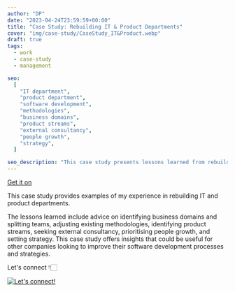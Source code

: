 ```yaml
---
author: "DP"
date: "2023-04-24T23:59:59+00:00"
title: "Case Study: Rebuilding IT & Product Departments"
cover: "img/case-study/CaseStudy_IT&Product.webp"
draft: true
tags:
  - work
  - case-study
  - management

seo:
  [
    "IT department",
    "product department",
    "software development",
    "methodologies",
    "business domains",
    "product streams",
    "external consultancy",
    "people growth",
    "strategy",
  ]

seo_description: "This case study presents lessons learned from rebuilding IT and product departments, including advice on identifying business domains, adjusting methodologies, seeking external consultancy, prioritizing people growth, and setting strategy. The insights provided can be valuable for companies looking to improve their software development processes and strategies."
---
```


<script src="https://gumroad.com/js/gumroad.js"></script>

<a class="gumroad-button" href="https://1703g.gumroad.com/l/rebuilding-it-product-departements">Get it on</a>

This case study provides examples of my experience in rebuilding IT and product departments.

The lessons learned include advice on identifying business domains and splitting teams, adjusting existing methodologies, identifying product streams, seeking external consultancy, prioritising people growth, and setting strategy. This case study offers insights that could be useful for other companies looking to improve their software development processes and strategies.

Let's connect 👇🏻

[![Let's connect!](https://img.shields.io/badge/linkedin-%230077B5.svg?style=for-the-badge&logo=linkedin&logoColor=white)](https://www.linkedin.com/in/mrpopov/)

